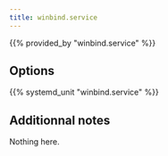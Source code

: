 ```yaml
---
title: winbind.service
---
```


{{% provided_by "winbind.service" %}}

## Options

{{% systemd_unit "winbind.service" %}}

## Additionnal notes

Nothing here.
